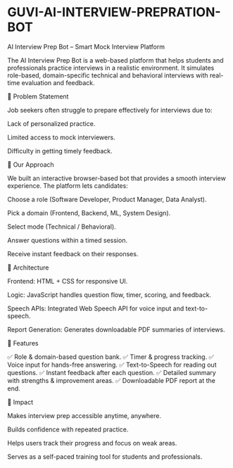 # GUVI-AI-INTERVIEW-PREPRATION-BOT
AI Interview Prep Bot – Smart Mock Interview Platform

The AI Interview Prep Bot is a web-based platform that helps students and professionals practice interviews in a realistic environment. It simulates role-based, domain-specific technical and behavioral interviews with real-time evaluation and feedback.

🔹 Problem Statement

Job seekers often struggle to prepare effectively for interviews due to:

Lack of personalized practice.

Limited access to mock interviewers.

Difficulty in getting timely feedback.

🔹 Our Approach

We built an interactive browser-based bot that provides a smooth interview experience. The platform lets candidates:

Choose a role (Software Developer, Product Manager, Data Analyst).

Pick a domain (Frontend, Backend, ML, System Design).

Select mode (Technical / Behavioral).

Answer questions within a timed session.

Receive instant feedback on their responses.

🔹 Architecture

Frontend: HTML + CSS for responsive UI.

Logic: JavaScript handles question flow, timer, scoring, and feedback.

Speech APIs: Integrated Web Speech API for voice input and text-to-speech.

Report Generation: Generates downloadable PDF summaries of interviews.

🔹 Features

✅ Role & domain-based question bank.
✅ Timer & progress tracking.
✅ Voice input for hands-free answering.
✅ Text-to-Speech for reading out questions.
✅ Instant feedback after each question.
✅ Detailed summary with strengths & improvement areas.
✅ Downloadable PDF report at the end.

🔹 Impact

Makes interview prep accessible anytime, anywhere.

Builds confidence with repeated practice.

Helps users track their progress and focus on weak areas.

Serves as a self-paced training tool for students and professionals.
